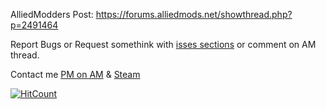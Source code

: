AlliedModders Post: https://forums.alliedmods.net/showthread.php?p=2491464

Report Bugs or Request somethink with [isses sections](https://github.com/Hexer10/VipMenu-Bonuses/issues) or comment on AM thread.

Contact me [PM on AM](https://forums.alliedmods.net/member.php?u=273262) & [Steam](http://steamcommunity.com/id/hexer504/)

[![HitCount](http://hits.dwyl.io/Hexer10/VipMenu-Bonuses.svg)](http://hits.dwyl.io/Hexer10/VipMenu-Bonuses)
